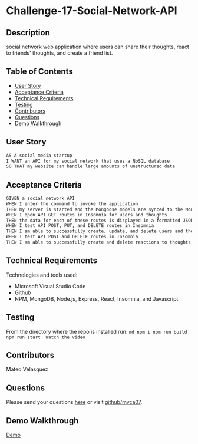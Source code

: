 # Challenge-17-Social-Network-API
  
  ## Description
  social network web application where users can share their thoughts, react to friends' thoughts, and create a friend list.
  
  ## Table of Contents
  * [User Story](#UserStory)
  * [Acceptance Criteria](AcceptanceCriteria)
  * [Technical Requirements](#TechnicalRequirements)
  * [Testing](#testing) 
  * [Contributors](#contributors)
  * [Questions](#questions)
  * [Demo Walkthrough](#VideoWalkthrough)
  ## User Story

  ```md
  AS A social media startup
  I WANT an API for my social network that uses a NoSQL database
  SO THAT my website can handle large amounts of unstructured data
  ```
  ## Acceptance Criteria

  ```md
  GIVEN a social network API
  WHEN I enter the command to invoke the application
  THEN my server is started and the Mongoose models are synced to the MongoDB database
  WHEN I open API GET routes in Insomnia for users and thoughts
  THEN the data for each of these routes is displayed in a formatted JSON
  WHEN I test API POST, PUT, and DELETE routes in Insomnia
  THEN I am able to successfully create, update, and delete users and thoughts in my database
  WHEN I test API POST and DELETE routes in Insomnia
  THEN I am able to successfully create and delete reactions to thoughts and add and remove friends to a user's friend list
  ```
  ## Technical Requirements
  Technologies and tools used:

  - Microsoft Visual Studio Code
  - Github
  - NPM, MongoDB, Node.js, Express, React, Insomnia, and Javascript

  ## Testing
  From the directory where the repo is installed run:
    ```md
      npm i
      npm run build
      npm run start 
      Watch the video
        ```
  
  ## Contributors
  Mateo Velasquez
  
  ## Questions
  Please send your questions [here](mailto:mvca07@gmail.com?subject=[GitHub]%20Dev%20Connect) or visit [github/mvca07](https://github.com/mvca07).

  ## Demo Walkthrough
[Demo](https://drive.google.com/file/d/1jQjagN7BKDjfQtUD6PXRHNUoVDBrSOqd/view?usp=drive_link)
